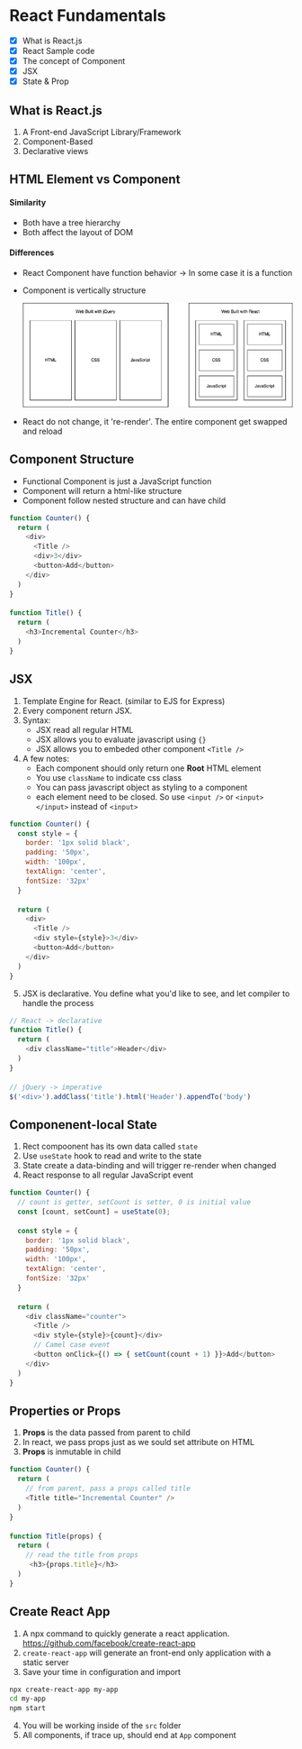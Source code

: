 # React Fundamentals
- [x] What is React.js
- [x] React Sample code
- [x] The concept of Component
- [x] JSX
- [x] State & Prop

## What is React.js
1. A Front-end JavaScript Library/Framework
2. Component-Based
3. Declarative views

## HTML Element vs Component
#### Similarity
* Both have a tree hierarchy
* Both affect the layout of DOM

#### Differences
* React Component have function behavior -> In some case it is a function
* Component is vertically structure

  ![structure](./structure.png)

* React do not change, it 're-render'. The entire component get swapped and reload

## Component Structure
* Functional Component is just a JavaScript function
* Component will return a html-like structure
* Component follow nested structure and can have child

```js
function Counter() {
  return (
    <div>
      <Title />
      <div>3</div>
      <button>Add</button>
    </div>
  )
}

function Title() {
  return (
    <h3>Incremental Counter</h3>
  )
}
```

## JSX
1. Template Engine for React. (similar to EJS for Express)
2. Every component return JSX.
3. Syntax:
    * JSX read all regular HTML
    * JSX allows you to evaluate javascript using `{}`
    * JSX allows you to embeded other component `<Title />`
4. A few notes:
    * Each component should only return one **Root** HTML element
    * You use `className` to indicate css class
    * You can pass javascript object as styling to a component
    * each element need to be closed. So use `<input />` or `<input></input>` instead of `<input>`

```js
function Counter() {
  const style = {
    border: '1px solid black',
    padding: '50px',
    width: '100px',
    textAlign: 'center',
    fontSize: '32px'
  }

  return (
    <div>
      <Title />
      <div style={style}>3</div>
      <button>Add</button>
    </div>
  )
}
```

5. JSX is declarative. You define what you'd like to see, and let compiler to handle the process
```js
// React -> declarative
function Title() {
  return (
    <div className="title">Header</div>
  )
}

// jQuery -> imperative
$('<div>').addClass('title').html('Header').appendTo('body')
```

## Componenent-local State
1. Rect compoonent has its own data called `state`
2. Use `useState` hook to read and write to the state
3. State create a data-binding and will trigger re-render when changed
4. React response to all regular JavaScript event

```js
function Counter() {
  // count is getter, setCount is setter, 0 is initial value
  const [count, setCount] = useState(0);

  const style = {
    border: '1px solid black',
    padding: '50px',
    width: '100px',
    textAlign: 'center',
    fontSize: '32px'
  }

  return (
    <div className="counter">
      <Title />
      <div style={style}>{count}</div>
      // Camel case event
      <button onClick={() => { setCount(count + 1) }}>Add</button>
    </div>
  )
}
```

## Properties or Props
1. **Props** is the data passed from parent to child
2. In react, we pass props just as we sould set attribute on HTML
3. **Props** is inmutable in child

```js
function Counter() {
  return (
    // from parent, pass a props called title
    <Title title="Incremental Counter" />
  )
}

function Title(props) {
  return (
    // read the title from props
     <h3>{props.title}</h3>
  )
}
```

## Create React App
1. A npx command to quickly generate a react application. https://github.com/facebook/create-react-app
2. `create-react-app` will generate an front-end only application with a static server
3. Save your time in configuration and import

```bash
npx create-react-app my-app
cd my-app
npm start
```

4. You will be working inside of the `src` folder
5. All components, if trace up, should end at `App` component
